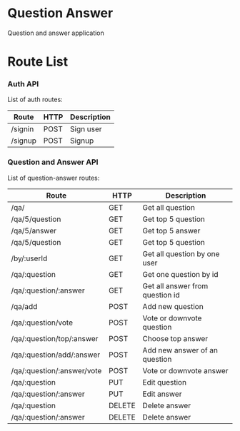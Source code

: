 # Question Answer
Question and answer application

# Route List

### Auth API
List of auth routes:

|           Route        |  HTTP  |             Description               |
| ---------------------- | ------ | ------------------------------------- |
| /signin             | POST     | Sign user                    |
| /signup         | POST    | Signup                    |

### Question and Answer API
List of question-answer routes:

|           Route        |  HTTP  |             Description               |
| ---------------------- | ------ | ------------------------------------- |
| /qa/            | GET     | Get all question                   |
| /qa/5/question         | GET    | Get top 5 question                    |
| /qa/5/answer         | GET    | Get top 5 answer                    |
| /qa/5/question         | GET    | Get top 5 question                    |
| /by/:userId         | GET    | Get all question by one user                    |
| /qa/:question         | GET    | Get one question by id                    |
| /qa/:question/:answer         | GET    | Get all answer from question id                    |
| /qa/add         | POST    | Add new question                    |
| /qa/:question/vote         | POST    | Vote or downvote question                    |
| /qa/:question/top/:answer         | POST    | Choose top answer                   |
| /qa/:question/add/:answer         | POST    | Add new answer of an question                  |
| /qa/:question/:answer/vote         | POST    | Vote or downvote answer                   |
| /qa/:question         | PUT    | Edit question                 |
| /qa/:question/:answer         | PUT    | Edit answer                   |
| /qa/:question         | DELETE    | Delete answer                   |
| /qa/:question/:answer         | DELETE    | Delete answer                   |
